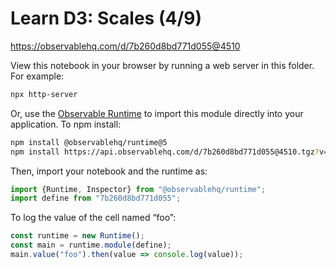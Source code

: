 # Learn D3: Scales (4/9)

https://observablehq.com/d/7b260d8bd771d055@4510

View this notebook in your browser by running a web server in this folder. For
example:

~~~sh
npx http-server
~~~

Or, use the [Observable Runtime](https://github.com/observablehq/runtime) to
import this module directly into your application. To npm install:

~~~sh
npm install @observablehq/runtime@5
npm install https://api.observablehq.com/d/7b260d8bd771d055@4510.tgz?v=3
~~~

Then, import your notebook and the runtime as:

~~~js
import {Runtime, Inspector} from "@observablehq/runtime";
import define from "7b260d8bd771d055";
~~~

To log the value of the cell named “foo”:

~~~js
const runtime = new Runtime();
const main = runtime.module(define);
main.value("foo").then(value => console.log(value));
~~~
